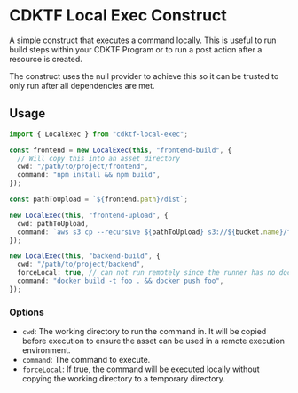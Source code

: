 # CDKTF Local Exec Construct

A simple construct that executes a command locally. This is useful to run build steps within your CDKTF Program or to run a post action after a resource is created.

The construct uses the null provider to achieve this so it can be trusted to only run after all dependencies are met.

## Usage

```ts
import { LocalExec } from "cdktf-local-exec";

const frontend = new LocalExec(this, "frontend-build", {
  // Will copy this into an asset directory
  cwd: "/path/to/project/frontend",
  command: "npm install && npm build",
});

const pathToUpload = `${frontend.path}/dist`;

new LocalExec(this, "frontend-upload", {
  cwd: pathToUpload,
  command: `aws s3 cp --recursive ${pathToUpload} s3://${bucket.name}/frontend`,
});

new LocalExec(this, "backend-build", {
  cwd: "/path/to/project/backend",
  forceLocal: true, // can not run remotely since the runner has no docker access
  command: "docker build -t foo . && docker push foo",
});
```

### Options

- `cwd`: The working directory to run the command in. It will be copied before execution to ensure the asset can be used in a remote execution environment.
- `command`: The command to execute.
- `forceLocal`: If true, the command will be executed locally without copying the working directory to a temporary directory.

